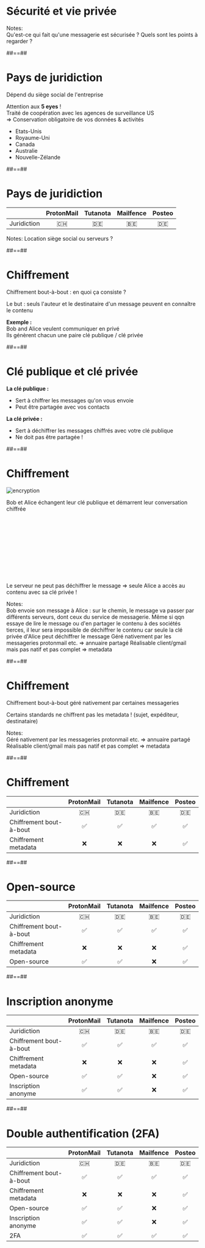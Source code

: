 <!-- .slide: class="transition bg-pink" -->

# Sécurité et vie privée

Notes:  
Qu'est-ce qui fait qu'une messagerie est sécurisée ? Quels sont les points à regarder ?

##==##

# Pays de juridiction

Dépend du siège social de l'entreprise

Attention aux <b>5 eyes</b> !  
Traité de coopération avec les agences de surveillance US  
=> Conservation obligatoire de vos données & activités

-   Etats-Unis
-   Royaume-Uni
-   Canada
-   Australie
-   Nouvelle-Zélande
<!-- .element: class="list-fragment" -->

##==##

# Pays de juridiction

|             | ProtonMail | Tutanota | Mailfence | Posteo |
| ----------- | :--------: | :------: | :-------: | :----: |
| Juridiction |     🇨🇭     |    🇩🇪    |    🇧🇪     |   🇩🇪   |

Notes:
Location siège social ou serveurs ?

##==##

# Chiffrement

Chiffrement bout-à-bout : en quoi ça consiste ?

Le but : seuls l'auteur et le destinataire d'un message peuvent en connaître le contenu

<b>Exemple :</b>  
Bob and Alice veulent communiquer en privé  
Ils génèrent chacun une paire clé publique / clé privée

##==##

# Clé publique et clé privée

<b>La clé publique :</b>

-   Sert à chiffrer les messages qu'on vous envoie
-   Peut être partagée avec vos contacts

<b>La clé privée :</b>

-   Sert à déchiffrer les messages chiffrés avec votre clé publique
-   Ne doit pas être partagée !

##==##

# Chiffrement

![encryption](./assets/images/encryption.png)

Bob et Alice échangent leur clé publique et démarrent leur conversation chiffrée

<br>
<br>
<br>
<br>
<br>
<br>
<br>
<br>
<br>
<br>
Le serveur ne peut pas déchiffrer le message => seule Alice a accès au contenu avec sa clé privée !

Notes:  
Bob envoie son message à Alice : sur le chemin, le message va passer par différents serveurs, dont ceux du service de messagerie. Même si qqn essaye de lire le message ou d'en partager le contenu à des sociétés tierces, il leur sera impossible de déchiffrer le contenu car seule la clé privée d'Alice peut déchiffrer le message
Géré nativement par les messageries protonmail etc. => annuaire partagé
Réalisable client/gmail mais pas natif et pas complet => metadata

##==##

# Chiffrement

Chiffrement bout-à-bout géré nativement par certaines messageries

Certains standards ne chiffrent pas les metadata ! (sujet, expéditeur, destinataire)

Notes:  
Géré nativement par les messageries protonmail etc. => annuaire partagé
Réalisable client/gmail mais pas natif et pas complet => metadata

##==##

# Chiffrement

|                         | ProtonMail | Tutanota | Mailfence | Posteo |
| ----------------------- | :--------: | :------: | :-------: | :----: |
| Juridiction             |     🇨🇭     |    🇩🇪    |    🇧🇪     |   🇩🇪   |
| Chiffrement bout-à-bout |     ✅     |    ✅    |    ✅     |   ✅   |
| Chiffrement metadata    |     ❌     |    ❌    |    ❌     |   ✅   |

##==##

# Open-source

|                         | ProtonMail | Tutanota | Mailfence | Posteo |
| ----------------------- | :--------: | :------: | :-------: | :----: |
| Juridiction             |     🇨🇭     |    🇩🇪    |    🇧🇪     |   🇩🇪   |
| Chiffrement bout-à-bout |     ✅     |    ✅    |    ✅     |   ✅   |
| Chiffrement metadata    |     ❌     |    ❌    |    ❌     |   ✅   |
| Open-source             |     ✅     |    ✅    |    ❌     |   ✅   |

##==##

# Inscription anonyme

|                         | ProtonMail | Tutanota | Mailfence | Posteo |
| ----------------------- | :--------: | :------: | :-------: | :----: |
| Juridiction             |     🇨🇭     |    🇩🇪    |    🇧🇪     |   🇩🇪   |
| Chiffrement bout-à-bout |     ✅     |    ✅    |    ✅     |   ✅   |
| Chiffrement metadata    |     ❌     |    ❌    |    ❌     |   ✅   |
| Open-source             |     ✅     |    ✅    |    ❌     |   ✅   |
| Inscription anonyme     |     ✅     |    ✅    |    ❌     |   ✅   |

##==##

# Double authentification (2FA)

|                         | ProtonMail | Tutanota | Mailfence | Posteo |
| ----------------------- | :--------: | :------: | :-------: | :----: |
| Juridiction             |     🇨🇭     |    🇩🇪    |    🇧🇪     |   🇩🇪   |
| Chiffrement bout-à-bout |     ✅     |    ✅    |    ✅     |   ✅   |
| Chiffrement metadata    |     ❌     |    ❌    |    ❌     |   ✅   |
| Open-source             |     ✅     |    ✅    |    ❌     |   ✅   |
| Inscription anonyme     |     ✅     |    ✅    |    ❌     |   ✅   |
| 2FA                     |     ✅     |    ✅    |    ✅     |   ✅   |

